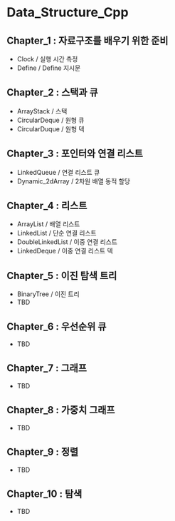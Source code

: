 # Data_Structure_Cpp

## Chapter_1 : 자료구조를 배우기 위한 준비

* Clock / 실행 시간 측정
* Define / Define 지시문

## Chapter_2 : 스택과 큐

* ArrayStack / 스택
* CircularDeque / 원형 큐
* CircularDuque / 원형 덱

## Chapter_3 : 포인터와 연결 리스트

* LinkedQueue / 연결 리스트 큐
* Dynamic_2dArray / 2차원 배열 동적 할당

## Chapter_4 : 리스트

* ArrayList / 배열 리스트
* LinkedList / 단순 연결 리스트
* DoubleLinkedList / 이중 연결 리스트
* LinkedDeque / 이중 연결 리스트 덱

## Chapter_5 : 이진 탐색 트리

* BinaryTree / 이진 트리
* TBD

## Chapter_6 : 우선순위 큐

* TBD

## Chapter_7 : 그래프

* TBD

## Chapter_8 : 가중치 그래프

* TBD

## Chapter_9 : 정렬

* TBD

## Chapter_10 : 탐색

* TBD